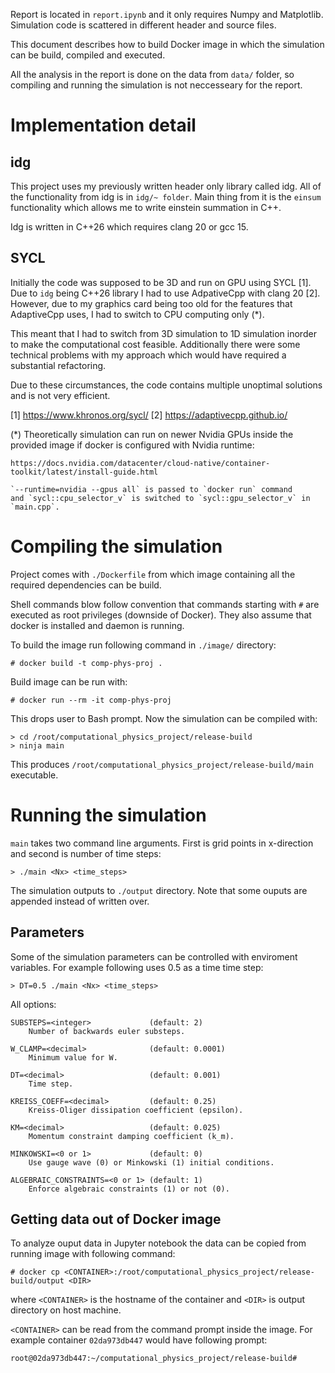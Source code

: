 Report is located in `report.ipynb` and it only requires Numpy and Matplotlib.
Simulation code is scattered in different header and source files.

This document describes how to build Docker image in which
the simulation can be build, compiled and executed.

All the analysis in the report is done on the data from `data/` folder,
so compiling and running the simulation is not neccesseary for the report.

# Implementation detail
## idg

This project uses my previously written header only library called idg.
All of the functionality from idg is in `idg/~ folder`.
Main thing from it is the `einsum` functionality which allows me to write
einstein summation in C++.

Idg is written in C++26 which requires clang 20 or gcc 15.

## SYCL

Initially the code was supposed to be 3D and run on GPU using SYCL [1].
Due to `idg` being C++26 library I had to use AdpativeCpp with clang 20 [2].
However, due to my graphics card being too old for the features that AdaptiveCpp uses,
I had to switch to CPU computing only (*).

This meant that I had to switch from 3D simulation to 1D simulation
inorder to make the computational cost feasible.
Additionally there were some technical problems with my approach
which would have required a substantial refactoring.

Due to these circumstances, the code contains multiple unoptimal solutions
and is not very efficient.

[1] https://www.khronos.org/sycl/
[2] https://adaptivecpp.github.io/

(*) Theoretically simulation can run on newer Nvidia GPUs inside the provided image
    if docker is configured with Nvidia runtime:

    https://docs.nvidia.com/datacenter/cloud-native/container-toolkit/latest/install-guide.html

    `--runtime=nvidia --gpus all` is passed to `docker run` command
    and `sycl::cpu_selector_v` is switched to `sycl::gpu_selector_v` in `main.cpp`.


# Compiling the simulation

Project comes with `./Dockerfile` from which image 
containing all the required dependencies can be build.

Shell commands blow follow convention that commands starting with `#`
are executed as root privileges (downside of Docker).
They also assume that docker is installed and daemon is running.

To build the image run following command in `./image/` directory:

```shell
# docker build -t comp-phys-proj .
```

Build image can be run with:

```shell
# docker run --rm -it comp-phys-proj
```

This drops user to Bash prompt.
Now the simulation can be compiled with:

```shell
> cd /root/computational_physics_project/release-build
> ninja main
```

This produces `/root/computational_physics_project/release-build/main` executable.

# Running the simulation

`main` takes two command line arguments.
First is grid points in x-direction and second is number of time steps:

```shell
> ./main <Nx> <time_steps>
```

The simulation outputs to `./output` directory.
Note that some ouputs are appended instead of written over.

## Parameters

Some of the simulation parameters can be controlled with enviroment variables.
For example following uses 0.5 as a time time step:

```shell
> DT=0.5 ./main <Nx> <time_steps>
```

All options:

```
SUBSTEPS=<integer>             (default: 2)
    Number of backwards euler substeps.

W_CLAMP=<decimal>              (default: 0.0001)
    Minimum value for W. 

DT=<decimal>                   (default: 0.001)
    Time step.

KREISS_COEFF=<decimal>         (default: 0.25)
    Kreiss-Oliger dissipation coefficient (epsilon).

KM=<decimal>                   (default: 0.025)
    Momentum constraint damping coefficient (k_m).

MINKOWSKI=<0 or 1>             (default: 0)
    Use gauge wave (0) or Minkowski (1) initial conditions.

ALGEBRAIC_CONSTRAINTS=<0 or 1> (default: 1)
    Enforce algebraic constraints (1) or not (0).
```

## Getting data out of Docker image

To analyze ouput data in Jupyter notebook the data can be copied from
running image with following command:

```shell
# docker cp <CONTAINER>:/root/computational_physics_project/release-build/output <DIR>
```

where `<CONTAINER>` is the hostname of the container
and `<DIR>` is output directory on host machine.

`<CONTAINER>` can be read from the command prompt inside the image.
For example container `02da973db447` would have following prompt:

```shell
root@02da973db447:~/computational_physics_project/release-build#
```
